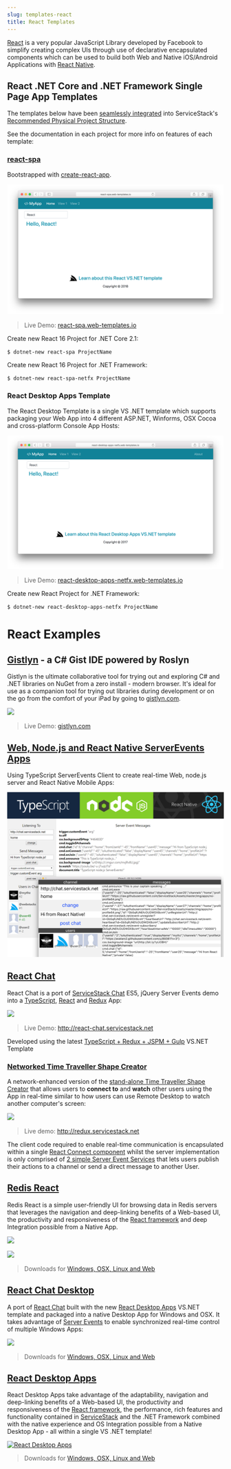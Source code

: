 ```yaml
---
slug: templates-react
title: React Templates
---
```


[React](https://reactjs.org) is a very popular JavaScript Library developed by Facebook to simplify creating complex UIs through use of 
declarative encapsulated components which can be used to build both Web and Native iOS/Android Applications with 
[React Native](https://facebook.github.io/react-native/).

## React .NET Core and .NET Framework Single Page App Templates

The templates below have been
[seamlessly integrated](http://docs.servicestack.net/templates-single-page-apps#end-to-end-typed-apis) into 
ServiceStack's [Recommended Physical Project Structure](/physical-project-structure). 

See the documentation in each project for more info on features of each template:

### [react-spa](https://github.com/NetCoreTemplates/react-spa)

Bootstrapped with [create-react-app](https://github.com/facebook/create-react-app).

[![](https://raw.githubusercontent.com/ServiceStack/Assets/master/csharp-templates/react-spa.png)](https://github.com/NetCoreTemplates/react-spa)

> Live Demo: [react-spa.web-templates.io](http://react-spa.web-templates.io)

Create new React 16 Project for .NET Core 2.1:

    $ dotnet-new react-spa ProjectName

Create new React 16 Project for .NET Framework:

    $ dotnet-new react-spa-netfx ProjectName

### React Desktop Apps Template

The React Desktop Template is a single VS .NET template which supports packaging your Web App into 4 different ASP.NET, Winforms, OSX Cocoa 
and cross-platform Console App Hosts:

[![](https://raw.githubusercontent.com/ServiceStack/Assets/master/csharp-templates/react-desktop-apps-netfx.png)](https://github.com/NetFrameworkTemplates/react-desktop-apps-netfx)

> Live Demo: [react-desktop-apps-netfx.web-templates.io](http://react-desktop-apps-netfx.web-templates.io)

Create new React Project for .NET Framework:

    $ dotnet-new react-desktop-apps-netfx ProjectName

# React Examples

## [Gistlyn](https://github.com/ServiceStack/Gistlyn) - a C# Gist IDE powered by Roslyn

Gistlyn is the ultimate collaborative tool for trying out and exploring C# and .NET libraries on NuGet 
from a zero install - modern browser. It's ideal for use as a companion tool for trying out libraries during 
development or on the go from the comfort of your iPad by going to [gistlyn.com](http://gistlyn.com). 

[![](https://raw.githubusercontent.com/ServiceStack/Assets/master/img/livedemos/gistlyn/home-screenshot.png)](http://gistlyn.com)
> Live Demo: [gistlyn.com](http://gistlyn.com)

## [Web, Node.js and React Native ServerEvents Apps](https://github.com/ServiceStackApps/typescript-server-events)

Using TypeScript ServerEvents Client to create real-time Web, node.js server and React Native Mobile Apps:

[![](https://raw.githubusercontent.com/ServiceStack/Assets/master/img/livedemos/typescript-serverevents/typescript-server-events-banner.png)](https://github.com/ServiceStackApps/typescript-server-events)

## [React Chat](https://github.com/ServiceStackApps/ReactChat)

React Chat is a port of [ServiceStack Chat](https://github.com/ServiceStackApps/Chat) ES5, jQuery Server Events 
demo into a [TypeScript](http://www.typescriptlang.org/), [React](http://facebook.github.io/react/) and 
[Redux](https://github.com/reactjs/redux) App:

[![](https://raw.githubusercontent.com/ServiceStack/Assets/master/img/livedemos/chat-react/screenshot.png)](http://react-chat.servicestack.net/)

> Live Demo: http://react-chat.servicestack.net

Developed using the latest [TypeScript + Redux + JSPM + Gulp](https://github.com/ServiceStackApps/typescript-react-template/) VS.NET Template

### [Networked Time Traveller Shape Creator](https://github.com/ServiceStackApps/typescript-redux#example-9---real-time-networked-time-traveller)

A network-enhanced version of the
[stand-alone Time Traveller Shape Creator](https://github.com/ServiceStackApps/typescript-redux#example-8---time-travelling-using-state-snapshots)
that allows users to **connect to** and **watch** other users using the App in real-time similar 
to how users can use Remote Desktop to watch another computer's screen: 

[![](https://raw.githubusercontent.com/ServiceStack/Assets/master/img/livedemos/redux-chrome-safari.png)](http://redux.servicestack.net)

> Live demo: http://redux.servicestack.net

The client code required to enable real-time communication is encapsulated within a single 
[React Connect component](https://github.com/ServiceStackApps/typescript-redux/blob/master/src/TypeScriptRedux/src/example09/Connect.tsx)
whilst the server implementation is only comprised of 
[2 simple Server Event Services](https://github.com/ServiceStackApps/typescript-redux/blob/master/src/TypeScriptRedux/Global.asax.cs)
that lets users publish their actions to a channel or send a direct message to another User.

## [Redis React](https://github.com/ServiceStackApps/RedisReact)

Redis React is a simple user-friendly UI for browsing data in Redis servers that leverages 
the navigation and deep-linking benefits of a Web-based UI, the productivity and responsiveness of the 
[React framework](http://facebook.github.io/react/) 
and deep Integration possible from a Native App.

[![](https://raw.githubusercontent.com/ServiceStack/Assets/master/img/livedemos/redis-react/home.png)](http://redisreact.servicestack.net/#/)

[![](https://raw.githubusercontent.com/ServiceStack/Assets/master/img/livedemos/redis-react/home.png)](http://redisreact.servicestack.net/#/)

> Downloads for [Windows, OSX, Linux and Web](https://github.com/ServiceStackApps/RedisReact#download)

## [React Chat Desktop](https://github.com/ServiceStackApps/ReactChatApps)

A port of 
[React Chat](https://github.com/ServiceStackApps/Chat-React)
built with the new 
[React Desktop Apps](https://github.com/ServiceStackApps/ReactDesktopApps)
VS.NET template and packaged into a native Desktop App for Windows and OSX.
It takes advantage of 
[Server Events](https://github.com/ServiceStack/ServiceStack/wiki/Server-Events) to enable synchronized 
real-time control of multiple Windows Apps:

[![](https://raw.githubusercontent.com/ServiceStack/Assets/master/img/livedemos/react-desktop-apps/dancing-windows.png)](https://youtu.be/-9kVqdPbqOM)

> Downloads for [Windows, OSX, Linux and Web](https://github.com/ServiceStackApps/ReactChatApps#downloads)

## [React Desktop Apps](https://github.com/ServiceStackApps/ReactDesktopApps)

React Desktop Apps take advantage of the adaptability, navigation and deep-linking benefits of a Web-based UI, the productivity and responsiveness of the 
[React framework](https://facebook.github.io/react/),
the performance, rich features and functionality contained in 
[ServiceStack](https://github.com/ServiceStack/ServiceStack/wiki) and the .NET Framework combined with the native experience and OS Integration possible from a Native Desktop App - all within a single VS .NET template!

[![React Desktop Apps](https://raw.githubusercontent.com/ServiceStack/Assets/master/img/gap/react-desktop-splash.png)](https://github.com/ServiceStackApps/ReactDesktopApps)

> Downloads for [Windows, OSX, Linux and Web](https://github.com/ServiceStackApps/ReactDesktopApps#downloads)
